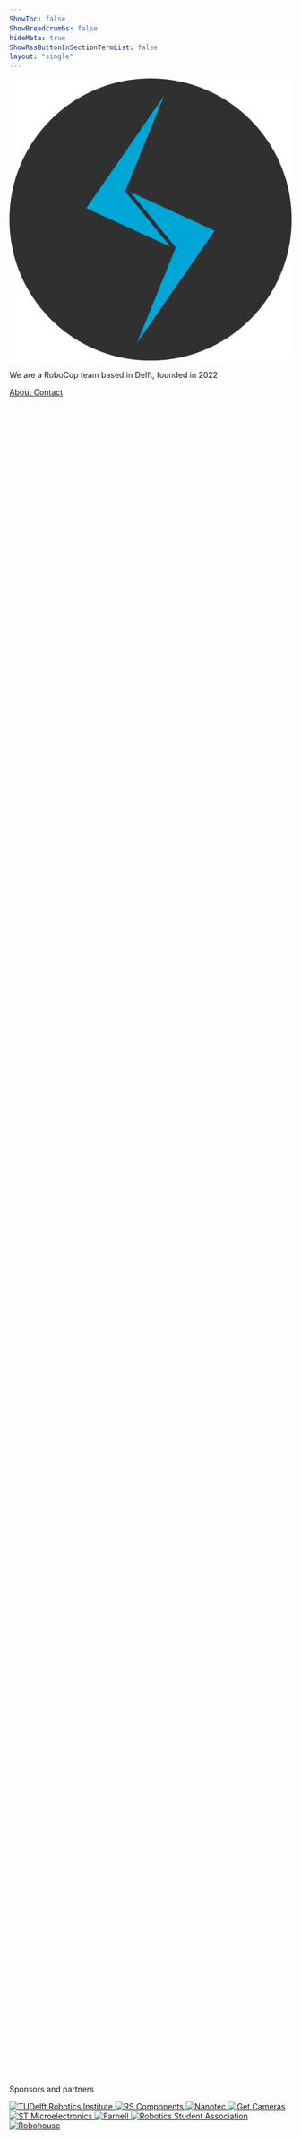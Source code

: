 ```yaml
---
ShowToc: false
ShowBreadcrumbs: false
hideMeta: true
ShowRssButtonInSectionTermList: false
layout: "single"
---
```


<img src="/images/logo.svg" class="home-logo" alt="Delft Mercurians Logo" />
<p class="home-tagline">We are a RoboCup team based in Delft, founded in 2022</p>
<div class="buttons">
  <a class="button home" href="about/" rel="noopener" title="About">
    <span class="button-inner">
      About
    </span>
  </a>
  <a class="button home" href="contact/" rel="noopener" title="Contact">
    <span class="button-inner">
      Contact
    </span>
  </a>
</div>


<div class="pagespacer-home"></div>
<div class="home-sponsor-caption">
  <p>Sponsors and partners</p>
</div>
<div class="home-sponsors">
    <a href="https://tudelftroboticsinstitute.nl">
      <img src="/images/sponsors/dri_logo.svg" alt="TUDelft Robotics Institute" class="dri-logo" />
    </a>    
    <a href="https://nl.rs-online.com/web/">
      <img src="/images/sponsors/rs_logo.jpg" alt="RS Components" />
    </a>
    <a href="https://en.nanotec.com">
      <img src="/images/sponsors/nanotec_logo.svg" alt="Nanotec" />
    </a>
    <a href="https://www.get-cameras.com/">
      <img src="/images/sponsors/getcameras_logo.png" alt="Get Cameras" class="getcameras-logo" />
    </a>
    <a href="https://www.st.com/">
      <img src="/images/sponsors/st_logo.png" alt="ST Microelectronics" class="st-logo" />
    </a>
    <a href="https://nl.farnell.com/">
      <img src="/images/sponsors/farnell_logo.png" alt="Farnell" class="farnell-logo" />
    </a>
    <a href="https://rsadelft.nl">
      <img src="/images/sponsors/rsa_logo.svg" alt="Robotics Student Association" />
    </a>
    <a href="https://robohouse.nl">
      <img src="/images/sponsors/robohouse_logo.png" alt="Robohouse" />
    </a>
</div>

<style>
.pagespacer-home {
  height: calc(100vh - 1000px);
}

.post-footer {
  display: none;
}

body.dark .dri-logo {
  content: url("/images/sponsors/dri_logo_dark.svg");
}
body.dark .st-logo {
  content: url("/images/sponsors/st_logo_dark.png");
}
body.dark .getcameras-logo {
  content: url("/images/sponsors/getcameras_logo_dark.png");
}
body.dark .farnell-logo {
  content: url("/images/sponsors/farnell_logo_dark.png");
}

body {
  background-image: url("/images/football_background.svg") !important;
}
body.dark {
  background-image: url("/images/football_background_dark.svg") !important;
}

.main {
    max-width: 100% !important;
}
</style>

